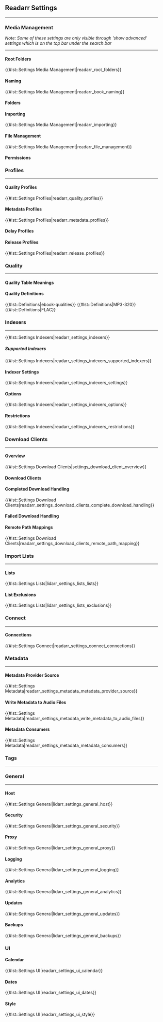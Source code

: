 Readarr Settings
----------------

------------------------------------------------------------------------

### Media Management

*Note: Some of these settings are only visible through \'show advanced\'
settings which is on the top bar under the search bar*

------------------------------------------------------------------------

#### Root Folders

{{\#lst::Settings Media Management\|readarr\_root\_folders}}

#### Naming

{{\#lst::Settings Media Management\|readarr\_book\_naming}}

#### Folders

#### Importing

{{\#lst::Settings Media Management\|readarr\_importing}}

#### File Management

{{\#lst::Settings Media Management\|readarr\_file\_management}}

#### Permissions

### Profiles

------------------------------------------------------------------------

#### Quality Profiles

{{\#lst::Settings Profiles\|readarr\_quality\_profiles}}

#### Metadata Profiles

{{\#lst::Settings Profiles\|readarr\_metadata\_profiles}}

#### Delay Profiles

#### Release Profiles

{{\#lst::Settings Profiles\|readarr\_release\_profiles}}

### Quality

------------------------------------------------------------------------

#### Quality Table Meanings

#### Quality Definitions

{{\#lst::Definitions\|ebook-qualities}} {{\#lst::Definitions\|MP3-320}}
{{\#lst::Definitions\|FLAC}}

### Indexers

------------------------------------------------------------------------

{{\#lst::Settings Indexers\|readarr\_settings\_indexers}}

##### Supported Indexers

{{\#lst::Settings
Indexers\|readarr\_settings\_indexers\_supported\_indexers}}

#### Indexer Settings

{{\#lst::Settings Indexers\|readarr\_settings\_indexers\_settings}}

#### Options

{{\#lst::Settings Indexers\|readarr\_settings\_indexers\_options}}

#### Restrictions

{{\#lst::Settings Indexers\|readarr\_settings\_indexers\_restrictions}}

### Download Clients

------------------------------------------------------------------------

#### Overview

{{\#lst::Settings Download
Clients\|settings\_download\_client\_overview}}

#### Download Clients

#### Completed Download Handling

{{\#lst::Settings Download
Clients\|readarr\_settings\_download\_clients\_complete\_download\_handling}}

#### Failed Download Handling

#### Remote Path Mappings

{{\#lst::Settings Download
Clients\|readarr\_settings\_download\_clients\_remote\_path\_mapping}}

### Import Lists

------------------------------------------------------------------------

#### Lists

{{\#lst::Settings Lists\|lidarr\_settings\_lists\_lists}}

#### List Exclusions

{{\#lst::Settings Lists\|lidarr\_settings\_lists\_exclusions}}

### Connect

------------------------------------------------------------------------

#### Connections

{{\#lst::Settings Connect\|readarr\_settings\_connect\_connections}}

### Metadata

------------------------------------------------------------------------

#### Metadata Provider Source

{{\#lst::Settings
Metadata\|readarr\_settings\_metadata\_metadata\_provider\_source}}

#### Write Metadata to Audio Files

{{\#lst::Settings
Metadata\|readarr\_settings\_metadata\_write\_metadata\_to\_audio\_files}}

#### Metadata Consumers

{{\#lst::Settings
Metadata\|readarr\_settings\_metadata\_metadata\_consumers}}

### Tags

------------------------------------------------------------------------

### General

------------------------------------------------------------------------

#### Host

{{\#lst::Settings General\|lidarr\_settings\_general\_host}}

#### Security

{{\#lst::Settings General\|lidarr\_settings\_general\_security}}

#### Proxy

{{\#lst::Settings General\|lidarr\_settings\_general\_proxy}}

#### Logging

{{\#lst::Settings General\|lidarr\_settings\_general\_logging}}

#### Analytics

{{\#lst::Settings General\|lidarr\_settings\_general\_analytics}}

#### Updates

{{\#lst::Settings General\|lidarr\_settings\_general\_updates}}

#### Backups

{{\#lst::Settings General\|lidarr\_settings\_general\_backups}}

### UI

#### Calendar

{{\#lst::Settings UI\|readarr\_settings\_ui\_calendar}}

#### Dates

{{\#lst::Settings UI\|readarr\_settings\_ui\_dates}}

#### Style

{{\#lst::Settings UI\|readarr\_settings\_ui\_style}}
